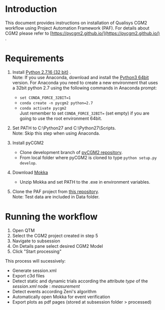 # Introduction

This document provides instructions on installation of Qualisys CGM2 workflow using Project Automation Framework (PAF).
For details about CGM2 please refer to [https://pycgm2.github.io/](https://pycgm2.github.io/) .

# Requirements

1. Install [Python 2.7.16 (32 bit)](https://www.python.org/ftp/python/2.7.16/python-2.7.16.msi) .  
  Note: If you use Anaconda, download and install the [Python3 64bit](https://www.anaconda.com/distribution/) version.
  For Anaconda you need to create a new environment that uses a 32bit python 2.7 using the following commands in Anaconda prompt:  
    - `set CONDA_FORCE_32BIT=1`  
    - `conda create -n pycgm2 python=2.7`  
    - `conda activate pycgm2`  
    Just remember to set `CONDA_FORCE_32BIT=` (set empty) if you are going to use the root environment 64bit.

2. Set PATH to C:\Python27 and C:\Python27\Scripts.  
    Note: Skip this step when using Anaconda.

3. Install pyCGM2
    - Clone  development branch of [pyCGM2 repository](https://github.com/pyCGM2/pyCGM2/tree/development).
    - From local folder where pyCGM2 is cloned to type `python setup.py develop`. 

4. Download [Mokka](https://storage.googleapis.com/google-code-archive-downloads/v2/code.google.com/b-tk/Mokka-0.6.2_win64.zip)
    - Unzip Mokka and set PATH to the .exe in environment variables.

5. Clone the PAF project from [this repository](https://github.com/qualisys/qualisys_CGM2_workflow).  
    Note: Test data are included in Data folder.

# Running the workflow

1. Open QTM
2. Select the CGM2 project created in step 5
3. Navigate to subsession
4. On Details pane select desired CGM2 Model
5. Click "Start processing"

This process will sucessively:  
  - Generate session.xml
  - Export c3d files
  - Detect static and dynamic trials according the attribute *type* of the *session.xml* node : *measurement*
  - Detect events according Zeni's algorithm 
  - Automatically open Mokka for event verification
  - Export plots as pdf pages (stored at subsession folder > processed)

